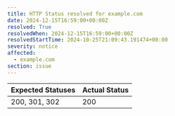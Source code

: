 ```yaml
---
title: HTTP Status resolved for example.com
date: 2024-12-15T16:59:00+00:00Z
resolved: True
resolvedWhen: 2024-12-15T16:59:00+00:00Z
resolvedStartTime: 2024-10-25T21:09:43.191474+00:00
severity: notice
affected:
  - example.com
section: issue
---
```


| Expected Statuses | Actual Status  |
|-------------------|----------------|
| 200, 301, 302 | 200 |
